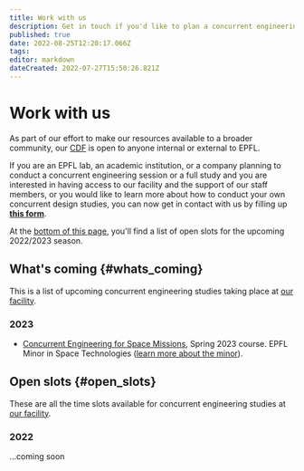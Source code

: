 ```yaml
---
title: Work with us
description: Get in touch if you'd like to plan a concurrent engineering session or study with us
published: true
date: 2022-08-25T12:20:17.066Z
tags: 
editor: markdown
dateCreated: 2022-07-27T15:50:26.821Z
---
```


# Work with us

As part of our effort to make our resources available to a broader community, our [CDF](/glossary#c) is open to anyone internal or external to EPFL. 

If you are an EPFL lab, an academic institution, or a company planning to conduct a concurrent engineering session or a full study and you are interested in having access to our facility and the support of our staff members, or you would like to learn more about how to conduct your own concurrent design studies, you can now get in contact with us by filling up **[this form](https://espace.epfl.ch/contact-us/)**.

At the [bottom of this page](#open_slots), you'll find a list of open slots for the upcoming 2022/2023 season.


## What's coming {#whats_coming}
This is a list of upcoming concurrent engineering studies taking place at [our facility](/cdf).

### 2023

- [Concurrent Engineering for Space Missions](https://espace.epfl.ch/wp-content/uploads/2022/08/Concurrent-Engineering-for-Space-Missions-public.pdf), Spring 2023 course. EPFL Minor in Space Technologies ([learn more about the minor](https://espace.epfl.ch/education/epfl-minor-in-space-technologies/)).


## Open slots {#open_slots}
These are all the time slots available for concurrent engineering studies at [our facility](/cdf).

### 2022

...coming soon



